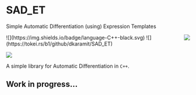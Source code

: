 # SAD_ET
Simple Automatic Differentiation (using) Expression Templates

<img align="right" src="https://github.com/dkaramit/SAD_ET/blob/logo/sadETlogo-small.png">
![](https://img.shields.io/badge/language-C++-black.svg)  ![](https://tokei.rs/b1/github/dkaramit/SAD_ET)
  
![](https://img.shields.io/github/repo-size/dkaramit/SAD_ET?color=blue)



A simple library for Automatic Differentiation in ```C++```. 

## Work in progress...
